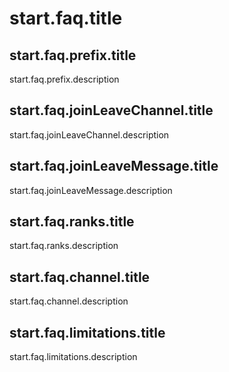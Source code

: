# start.faq.title

## start.faq.prefix.title

start.faq.prefix.description

## start.faq.joinLeaveChannel.title

start.faq.joinLeaveChannel.description

## start.faq.joinLeaveMessage.title

start.faq.joinLeaveMessage.description

## start.faq.ranks.title

start.faq.ranks.description

## start.faq.channel.title

start.faq.channel.description

## start.faq.limitations.title

start.faq.limitations.description
